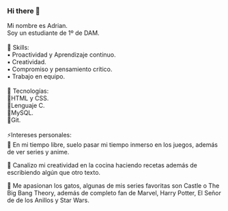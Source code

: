 ### Hi there 👋
Mi nombre es Adrian.<br>
Soy un estudiante de 1º de DAM.<br>
<br>
🧠 Skills:<br>
▪️ Proactividad y Aprendizaje continuo.<br>
▪️ Creatividad.<br>
▪️ Compromiso y pensamiento crítico.<br>
▪️ Trabajo en equipo.<br>
<br>
🚀 Tecnologías:<br>
📌HTML y CSS.<br>
📌Lenguaje C.<br>
📌MySQL.<br>
📌Git.<br>
<br>
⚡Intereses personales:<br>
🌟 En mi tiempo libre, suelo pasar mi tiempo inmerso en los juegos, además de ver series y anime.<br>

🌟 Canalizo mi creatividad en la cocina haciendo recetas además de escribiendo algún que otro texto.<br>

🌟 Me apasionan los gatos, algunas de mis series favoritas son Castle o The Big Bang Theory, además de completo fan de Marvel, Harry Potter, El Señor de
de los Anillos y Star Wars.

<!--
**naxxomme/naxxomme** is a ✨ _special_ ✨ repository because its `README.md` (this file) appears on your GitHub profile.

Here are some ideas to get you started:

- 🔭 I’m currently working on ...
- 🌱 I’m currently learning ...
- 👯 I’m looking to collaborate on ...
- 🤔 I’m looking for help with ...
- 💬 Ask me about ...
- 📫 How to reach me: ...
- 😄 Pronouns: ...
- ⚡ Fun fact: ...
-->
